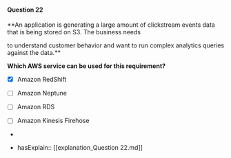 #### Question  22

**An application is generating a large amount of clickstream events data that is being stored on S3. The business needs

to understand customer behavior and want to run complex analytics queries against the data.**

**Which AWS service can be used for this requirement?**

- [x] Amazon RedShift

- [ ] Amazon Neptune

- [ ] Amazon RDS

- [ ] Amazon Kinesis Firehose

*

- hasExplain:: [[explanation_Question  22.md]]
